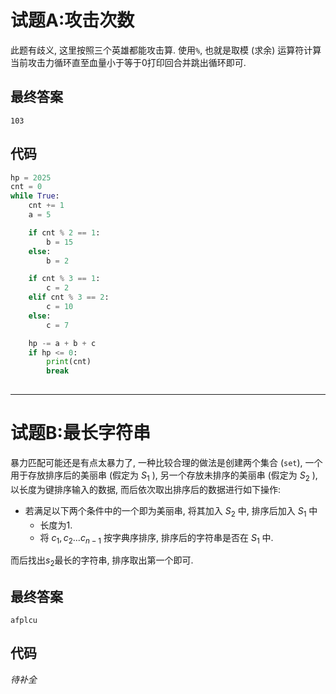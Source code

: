 # 试题A:攻击次数
此题有歧义, 这里按照三个英雄都能攻击算.
使用`%`, 也就是取模 (求余) 运算符计算当前攻击力循环直至血量小于等于0打印回合并跳出循环即可.
## 最终答案
`103`
## 代码
``` python
hp = 2025
cnt = 0
while True:
    cnt += 1
    a = 5

    if cnt % 2 == 1:
        b = 15
    else:
        b = 2

    if cnt % 3 == 1:
        c = 2
    elif cnt % 3 == 2:
        c = 10
    else:
        c = 7

    hp -= a + b + c
    if hp <= 0:
        print(cnt)
        break
    
```

---
# 试题B:最长字符串
暴力匹配可能还是有点太暴力了, 一种比较合理的做法是创建两个集合 (`set`), 一个用于存放排序后的美丽串 (假定为 $S_1$ ), 另一个存放未排序的美丽串 (假定为 $S_2$ ), 以长度为键排序输入的数据, 而后依次取出排序后的数据进行如下操作:
- 若满足以下两个条件中的一个即为美丽串, 将其加入 $S_2$ 中, 排序后加入 $S_1$ 中
	- 长度为1.
	- 将 $c_1, c_2 ... c_{n-1}$ 按字典序排序, 排序后的字符串是否在 $S_1$ 中.

而后找出$s_2$最长的字符串, 排序取出第一个即可.

## 最终答案
`afplcu`
## 代码
_待补全_